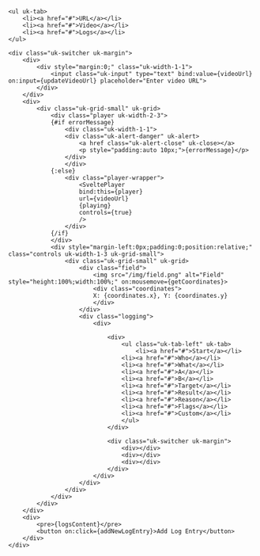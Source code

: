 <script>
  import SveltePlayer from "svelte-player";

  let player;
  let currentTime = 0;
  let videoUrl = "https://www.youtube.com/watch?v=6zqTu2zXemI";
  let videoId = '';
  let playing = false;
  let errorMessage = "";
  let logsContent = "";
  let coordinates = { x: 0, y: 0 };

  // Define the CSV data structure
  let csvData = [
    {
      log_time: new Date().toISOString(),
      video_time: 0,
      start: '',
      who: '',
      what: 'kickoff',
      zone_a: '',
      zone_b: '',
      target: '',
      result: '',
      reason: '',
      flags: '',
      custom: ''
    }
  ];

  // Function to get video metadata
  const getVideoMetadata = () => {
    if (player) {
      currentTime = player.getCurrentTime();
      console.log("Current Time:", currentTime);
    }
  };

  // Update metadata every second
  let interval;
  onMount(() => {
    interval = setInterval(getVideoMetadata, 1000);
    return () => clearInterval(interval);
  });

  const togglePlaying = () => {
    playing = !playing;
  };

  const updateVideoUrl = (event) => {
    const newUrl = event.target.value;
    try {
      const url = new URL(newUrl);
      videoUrl = newUrl;
      errorMessage = "";
      const urlParams = new URLSearchParams(url.search);
      videoId = urlParams.get('v') || newUrl;

      // Update logs content with the current CSV data
      updateLogsContent();

    } catch (e) {
      errorMessage = "Invalid URL. Please enter a valid video URL.";
    }
  };

  const updateLogsContent = () => {
    const headers = [
      'log_time',
      'video_time',
      'start',
      'who',
      'what',
      'zone_a',
      'zone_b',
      'target',
      'result',
      'reason',
      'flags',
      'custom'
    ];
    const rows = csvData.map(row => headers.map(header => row[header]).join(','));
    logsContent = [headers.join(','), ...rows].join('\n');
  };

  // Example of adding a new log entry
  const addNewLogEntry = () => {
    const newLog = {
      log_time: new Date().toISOString(),
      video_time: currentTime,
      start: '',
      who: '',
      what: 'action',
      zone_a: '',
      zone_b: '',
      target: '',
      result: '',
      reason: '',
      flags: '',
      custom: ''
    };
    csvData.push(newLog);
    updateLogsContent();
  };

  // Initialize logs content with the current CSV data
  updateLogsContent();

  // Function to get coordinates relative to the image
  const getCoordinates = (event) => {
    const rect = event.target.getBoundingClientRect();
    const x = ((event.clientX - rect.left) / rect.width) * 100;
    const y = ((event.clientY - rect.top) / rect.height) * 100;
    coordinates = { x: x.toFixed(2), y: y.toFixed(2) };
  };
</script>

<div style="margin-top:-30px;">

    <ul uk-tab>
        <li><a href="#">URL</a></li>
        <li><a href="#">Video</a></li>
        <li><a href="#">Logs</a></li>
    </ul>

    <div class="uk-switcher uk-margin">
        <div>
            <div style="margin:0;" class="uk-width-1-1">
                <input class="uk-input" type="text" bind:value={videoUrl} on:input={updateVideoUrl} placeholder="Enter video URL">
            </div>
        </div>
        <div>
            <div class="uk-grid-small" uk-grid>
                <div class="player uk-width-2-3">
                {#if errorMessage}
                    <div class="uk-width-1-1">
                    <div class="uk-alert-danger" uk-alert>
                        <a href class="uk-alert-close" uk-close></a>
                        <p style="padding:auto 10px;">{errorMessage}</p>
                    </div>
                    </div>
                {:else}
                    <div class="player-wrapper">
                        <SveltePlayer
                        bind:this={player}
                        url={videoUrl}
                        {playing}
                        controls={true}
                        />
                    </div>
                {/if}
                </div>
                <div style="margin-left:0px;padding:0;position:relative;" class="controls uk-width-1-3 uk-grid-small">
                    <div class="uk-grid-small" uk-grid> 
                        <div class="field">
                            <img src="/img/field.png" alt="Field" style="height:100%;width:100%;" on:mousemove={getCoordinates}>
                            <div class="coordinates">
                            X: {coordinates.x}, Y: {coordinates.y}
                            </div>
                        </div>
                        <div class="logging">
                            <div>

                                <div>
                                    <ul class="uk-tab-left" uk-tab>
                                        <li><a href="#">Start</a></li>
                                    <li><a href="#">Who</a></li>
                                    <li><a href="#">What</a></li>
                                    <li><a href="#">A</a></li>
                                    <li><a href="#">B</a></li>
                                    <li><a href="#">Target</a></li>
                                    <li><a href="#">Result</a></li>
                                    <li><a href="#">Reason</a></li>
                                    <li><a href="#">Flags</a></li>
                                    <li><a href="#">Custom</a></li>
                                    </ul>
                                </div>

                                <div class="uk-switcher uk-margin">
                                    <div></div>
                                    <div></div>
                                    <div></div>
                                </div>
                            </div>
                        </div>
                    </div>
                </div>
            </div>
        </div>
        <div>
            <pre>{logsContent}</pre>
            <button on:click={addNewLogEntry}>Add Log Entry</button>
        </div>
    </div>

</div>

<style>
  .error-message {
    color: #333;
    margin-bottom: 10px;
  }

  .player-wrapper {
    height: 80vh; /* Set the height to 80% of the viewport height */
    width: 100%;  /* Ensure the player takes the full width */
  }

  .player-wrapper svelte-player {
    height: 100%; /* Make sure the player component takes the full height of the wrapper */
    width: 100%;  /* Make sure the player component takes the full width of the wrapper */
  }

  .field {
    position: relative; /* Ensure the coordinates container is positioned relative to the field */
  }

  .field img {
    height: 100%; /* Make sure the image takes the full height of the div */
    width: 100%;  /* Make sure the image takes the full width of the div */
    object-fit: cover; /* Cover the entire div with the image */
  }

  .coordinates {
    position: absolute;
    top: -24px;
    right: 0;
    background: rgba(0, 0, 0, 0.7);
    color: #fff;
    padding: 5px;
    border-radius: 3px;
    z-index: 1000;
    font-size:0.8em;
  }

  .uk-label {
    font-size:0.9em;
  }
</style>